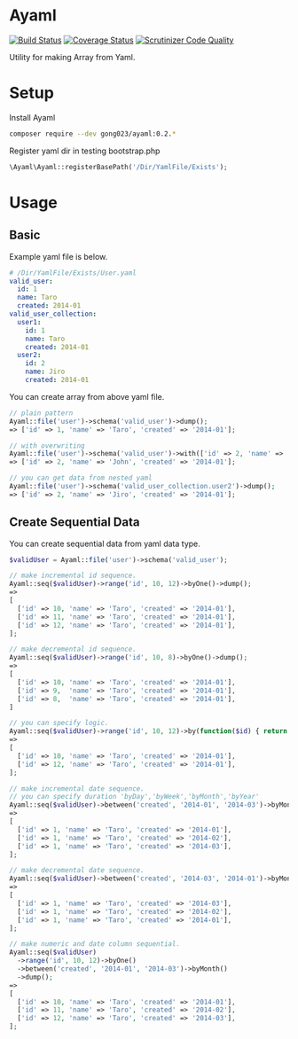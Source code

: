 # Ayaml

[![Build Status](https://travis-ci.org/gong023/Ayaml.svg)](https://travis-ci.org/gong023/Ayaml)
[![Coverage Status](https://img.shields.io/coveralls/gong023/Ayaml.svg?style=flat)](https://coveralls.io/r/gong023/Ayaml)
[![Scrutinizer Code Quality](https://scrutinizer-ci.com/g/gong023/Ayaml/badges/quality-score.png?b=master)](https://scrutinizer-ci.com/g/gong023/Ayaml/?branch=master)

Utility for making Array from Yaml.

# Setup

Install Ayaml

```bash
composer require --dev gong023/ayaml:0.2.*
```

Register yaml dir in testing bootstrap.php

```php
\Ayaml\Ayaml::registerBasePath('/Dir/YamlFile/Exists');
```

# Usage

## Basic

Example yaml file is below.

```yaml
# /Dir/YamlFile/Exists/User.yaml
valid_user:
  id: 1
  name: Taro
  created: 2014-01
valid_user_collection:
  user1:
    id: 1
    name: Taro
    created: 2014-01
  user2:
    id: 2
    name: Jiro
    created: 2014-01
```

You can create array from above yaml file.

```php
// plain pattern
Ayaml::file('user')->schema('valid_user')->dump();
=> ['id' => 1, 'name' => 'Taro', 'created' => '2014-01'];

// with overwriting
Ayaml::file('user')->schema('valid_user')->with(['id' => 2, 'name' => 'John'])->dump();
=> ['id' => 2, 'name' => 'John', 'created' => '2014-01'];

// you can get data from nested yaml
Ayaml::file('user')->schema('valid_user_collection.user2')->dump();
=> ['id' => 2, 'name' => 'Jiro', 'created' => '2014-01'];
```

## Create Sequential Data

You can create sequential data from yaml data type.

```php
$validUser = Ayaml::file('user')->schema('valid_user');

// make incremental id sequence.
Ayaml::seq($validUser)->range('id', 10, 12)->byOne()->dump();
=>
[
  ['id' => 10, 'name' => 'Taro', 'created' => '2014-01'],
  ['id' => 11, 'name' => 'Taro', 'created' => '2014-01'],
  ['id' => 12, 'name' => 'Taro', 'created' => '2014-01'],
];

// make decremental id sequence.
Ayaml::seq($validUser)->range('id', 10, 8)->byOne()->dump();
=>
[
  ['id' => 10, 'name' => 'Taro', 'created' => '2014-01'],
  ['id' => 9,  'name' => 'Taro', 'created' => '2014-01'],
  ['id' => 8,  'name' => 'Taro', 'created' => '2014-01'],
]

// you can specify logic.
Ayaml::seq($validUser)->range('id', 10, 12)->by(function($id) { return $id + 2; })->dump();
=>
[
  ['id' => 10, 'name' => 'Taro', 'created' => '2014-01'],
  ['id' => 12, 'name' => 'Taro', 'created' => '2014-01'],
];

// make incremental date sequence.
// you can specify duration 'byDay','byWeek','byMonth','byYear'
Ayaml::seq($validUser)->between('created', '2014-01', '2014-03')->byMonth()->dump();
=>
[
  ['id' => 1, 'name' => 'Taro', 'created' => '2014-01'],
  ['id' => 1, 'name' => 'Taro', 'created' => '2014-02'],
  ['id' => 1, 'name' => 'Taro', 'created' => '2014-03'],
];

// make decremental date sequence.
Ayaml::seq($validUser)->between('created', '2014-03', '2014-01')->byMonth()->dump();
=>
[
  ['id' => 1, 'name' => 'Taro', 'created' => '2014-03'],
  ['id' => 1, 'name' => 'Taro', 'created' => '2014-02'],
  ['id' => 1, 'name' => 'Taro', 'created' => '2014-01'],
];

// make numeric and date column sequential.
Ayaml::seq($validUser)
  ->range('id', 10, 12)->byOne()
  ->between('created', '2014-01', '2014-03')->byMonth()
  ->dump();
=>
[
  ['id' => 10, 'name' => 'Taro', 'created' => '2014-01'],
  ['id' => 11, 'name' => 'Taro', 'created' => '2014-02'],
  ['id' => 12, 'name' => 'Taro', 'created' => '2014-03'],
];
```
